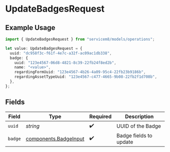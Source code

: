 # UpdateBadgesRequest

## Example Usage

```typescript
import { UpdateBadgesRequest } from "servicem8/models/operations";

let value: UpdateBadgesRequest = {
  uuid: "dc958f3c-f61f-4e7c-a32f-ac09ac1db338",
  badge: {
    uuid: "123e4567-06d8-4821-8c39-22fb24f8ed2b",
    name: "<value>",
    regardingFormUuid: "123e4567-4b26-4a09-95c4-22fb23b9186b",
    regardingAssetTypeUuid: "123e4567-c477-4665-9b08-22fb2f1d708b",
  },
};
```

## Fields

| Field                                                          | Type                                                           | Required                                                       | Description                                                    |
| -------------------------------------------------------------- | -------------------------------------------------------------- | -------------------------------------------------------------- | -------------------------------------------------------------- |
| `uuid`                                                         | *string*                                                       | :heavy_check_mark:                                             | UUID of the Badge                                              |
| `badge`                                                        | [components.BadgeInput](../../models/components/badgeinput.md) | :heavy_check_mark:                                             | Badge fields to update                                         |